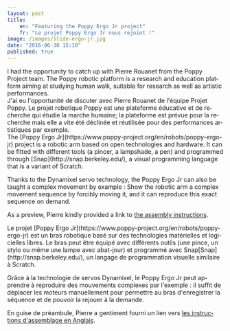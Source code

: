 ```yaml
---
layout: post
title:
    en: "Featuring the Poppy Ergo Jr project"
    fr: "Le projet Poppy Ergo Jr nous rejoint !"
image: /images/slide-ergo-jr.jpg
date: "2016-06-30 15:10"
published: true
---
```

<div class="langjs" lang="en">
I had the opportunity to catch up with Pierre Rouanet from the Poppy Project team.
The Poppy robotic platform is a research and education platform aiming at studying
human walk, suitable for research as well as artistic performances.
</div>

<div class="langjs" lang="fr">
J'ai eu l'opportunit&eacute; de discuter avec Pierre Rouanet de l'&eacute;quipe Projet Poppy.
Le projet robotique Poppy est une plateforme &eacute;ducative et de recherche qui &eacute;tudie la marche humaine;
la plateforme est pr&eacute;vue pour la recherche mais elle a vite &eacute;t&eacute; d&eacute;clin&eacute;e et r&eacute;utilis&eacute;e pour des performances artistiques par exemple.
</div>

<!--more-->
<div class="langjs" lang="en">
The [Poppy Ergo Jr](https://www.poppy-project.org/en/robots/poppy-ergo-jr) project is a robotic arm based on open technologies and hardware. It can be fitted with different tools (a pincer, a lampshade, a pen) and programmed through [Snap](http://snap.berkeley.edu/),
a visual programming language that is a variant of Scratch.

Thanks to the Dynamixel servo technology, the Poppy Ergo Jr can also be taught a complex movement by example :
Show the robotic arm a complex movement sequence by forcibly moving it, and it can reproduce this exact sequence on demand.

As a preview, Pierre kindly provided a link to [the assembly instructions](http://docs.poppy-project.org/en/assembly-guides/ergo-jr/).

</div>

<div class="langjs" lang="fr">
Le projet [Poppy Ergo Jr](https://www.poppy-project.org/en/robots/poppy-ergo-jr) est un bras robotique bas&eacute; sur des technologies mat&eacute;rielles et logicielles libres. 
Le bras peut &ecirc;tre &eacute;quip&eacute; avec diff&eacute;rents outils
(une pince, un stylo ou m&ecirc;me une lampe avec abat-jour) et programm&eacute; avec Snap[Snap](http://snap.berkeley.edu/), un langage de programmation visuelle similaire &agrave; Scratch.

Gr&acirc;ce &agrave; la technologie de servos Dynamixel, le Poppy Ergo Jr peut apprendre &agrave; reproduire des 
mouvements complexes par l'exemple : il suffit de d&eacute;placer les moteurs manuellement pour 
permettre au bras d'enregistrer la s&eacute;quence et de pouvoir la rejouer &agrave; la demande.

En guise de pr&eacute;ambule, Pierre a gentiment fourni un lien vers [les instructions d'assemblage en Anglais](http://docs.poppy-project.org/en/assembly-guides/ergo-jr/).
</div>